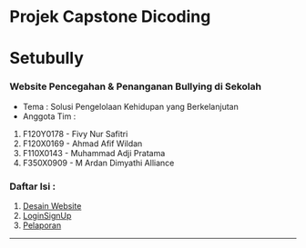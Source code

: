 # Projek Capstone Dicoding
# Setubully
### Website Pencegahan & Penanganan Bullying di Sekolah 

* Tema : Solusi Pengelolaan Kehidupan yang Berkelanjutan
* Anggota Tim : 

1. F120Y0178 - Fivy Nur Safitri
2. F120X0169 - Ahmad Afif Wildan 
3. F110X0143 - Muhammad Adji Pratama
4. F350X0909 - M Ardan Dimyathi Alliance

### Daftar Isi :
1. [Desain Website](https://www.figma.com/file/H0FbYno4qUhD31tvkWVuCl/UI-SETUBULLY?node-id=0%3A1&t=2Z4PPOzqlFVIzm4p-1)
2. [LoginSignUp](https://github.com/Ahmadafif007/Setubully/tree/LoginSignup)
3. [Pelaporan](https://github.com/Ahmadafif007/Setubully/tree/Pelaporan)

<hr>
